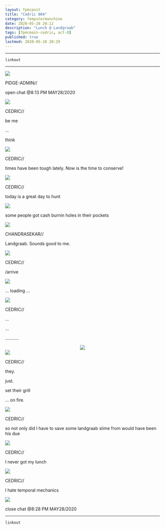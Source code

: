```yaml
---
layout: fpmcpost
title: "Cedric 004"
category: femputermanchine
date: 2020-05-28 20:12
description: "Lunch @ Landgraab"
tags: [fpmcmain-cedric, act-0]
published: true
lastmod: 2020-05-28 20:29
---
```


*****

`linkout`

*****

<div class="chat-box">
<img src="{{ site.url }}/assets/tb/pidge.jpg" class="chat-portrait" />
<p class="ppl-sez">PIDGE-ADMIN//</p>
<p class="ppl-sez">open chat @8:13 PM MAY28/2020</p>
</div>

<div class="chat-box">
<img src="{{ site.url }}/assets/tb/cedric.jpg" class="chat-portrait" />
<p class="ppl-sez">CEDRIC//</p>
<p class="ppl-sez">be me</p>
<p class="ppl-sez">...</p>
<p class="ppl-sez">think</p>
</div>

<div class="chat-box">
<img src="{{ site.url }}/assets/tb/cedric-focus.jpg" class="chat-portrait" />
<p class="ppl-sez">CEDRIC//</p>
<p class="ppl-sez">times have been tough lately. Now is the time to conserve!</p>
</div>

<div class="chat-box">
<img src="{{ site.url }}/assets/tb/cedric-talkin.jpg" class="chat-portrait" />
<p class="ppl-sez">CEDRIC//</p>
<p class="ppl-sez">today is a great day to hunt</p>
</div>

<div class="chat-box">
<img src="{{ site.url }}/assets/tb/charlotte.jpg" class="chat-portrait" />
<p class="ppl-sez">some people got cash burnin holes in their pockets</p>
</div>

<div class="chat-box">
<img src="{{ site.url }}/assets/tb/chandrasekar.jpg" class="chat-portrait" />
<p class="ppl-sez">CHANDRASEKAR//</p>
<p class="ppl-sez">Landgraab. Sounds good to me.</p>
</div>

<div class="chat-box">
<img src="{{ site.url }}/assets/tb/cedric.jpg" class="chat-portrait" />
<p class="ppl-sez">CEDRIC//</p>
<p class="ppl-sez">/arrive</p>
</div>

<div class="chat-box">
<img src="{{ site.url }}/assets/tb/loading.jpg" class="chat-portrait" />
<p class="ppl-sez">... loading ...</p>
</div>

<div class="chat-box">
<img src="{{ site.url }}/assets/tb/cedric.jpg" class="chat-portrait" />
<p class="ppl-sez">CEDRIC//</p>
<p class="ppl-sez">...</p>
<p class="ppl-sez">...</p>
<p class="ppl-sez">...........</p>
</div>

<center><img src="{{ site.url }}/assets/img/cedric-sees-fire.jpg"  /></center>

<div class="chat-box">
<img src="{{ site.url }}/assets/tb/cedric-tense.jpg" class="chat-portrait" />
<p class="ppl-sez">CEDRIC//</p>
<p class="ppl-sez">they. </p>
<p class="ppl-sez">just. </p>
<p class="ppl-sez">set their grill</p>
<p class="ppl-sez">... on fire.</p>
</div>

<div class="chat-box">
<img src="{{ site.url }}/assets/tb/cedric-very-tense.jpg" class="chat-portrait" />
<p class="ppl-sez">CEDRIC//</p>
<p class="ppl-sez">so not only did I have to save some landgraab slime from would have been his due</p>
</div>

<div class="chat-box">
<img src="{{ site.url }}/assets/tb/cedric-tense.jpg" class="chat-portrait" />
<p class="ppl-sez">CEDRIC//</p>
<p class="ppl-sez">I never got my lunch</p>
</div>

<div class="chat-box">
<img src="{{ site.url }}/assets/tb/cedric-tense-flowers.jpg" class="chat-portrait" />
<p class="ppl-sez">CEDRIC//</p>
<p class="ppl-sez">I hate temporal mechanics</p>
</div>

<div class="chat-box">
<img src="{{ site.url }}/assets/tb/foufle.jpg" class="chat-portrait" />
<p class="ppl-sez">close chat @8:28 PM MAY28/2020</p>
</div>


*****
`linkout`
